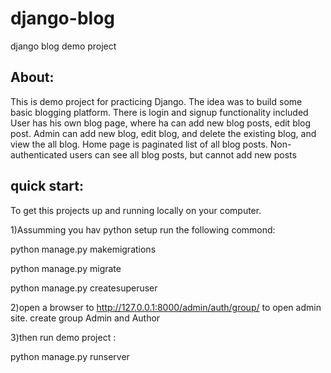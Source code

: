 # django-blog
django blog demo project

## About:

This is demo project for practicing Django. The idea was to build some basic blogging platform. 
There is login and signup functionality included
User has his own blog page, where ha can add new blog posts, edit blog post. 
Admin can add new blog, edit blog, and delete the existing blog, and view the all blog. Home page is paginated list of all blog posts.
Non-authenticated users can see all blog posts, but cannot add new posts
	
## quick start:

To get this projects up and running locally on your computer.

1)Assumming you hav python setup run the following commond:

python manage.py makemigrations 

python manage.py migrate  

python manage.py createsuperuser

2)open a browser to http://127.0.0.1:8000/admin/auth/group/ to open admin site. create group Admin and Author

3)then run demo project :

python manage.py runserver 
